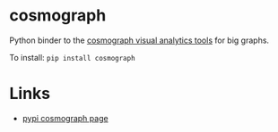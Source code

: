 # cosmograph

Python binder to the [cosmograph visual analytics tools](https://github.com/cosmograph-org) for big graphs. 

To install:	```pip install cosmograph```


# Links

* [pypi cosmograph page](https://pypi.org/project/cosmograph/)


